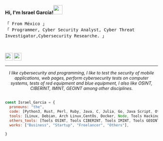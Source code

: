### Hi, I'm Israel García!<img src="https://user-images.githubusercontent.com/42378118/110234147-e3259600-7f4e-11eb-95be-0c4047144dea.gif" width="30">
<!-- BQPTheory-->
  <samp>
                「 From México 」
                <br>
                「 Programmer, Cyber Security Analyst, Cyber Threat Investigator,Cybersecurity Researche.</b> 」
                <br>
                <br>
  </samp>
<br>
<p><a href="https://twitter.com/BQPtheory"><img src="https://img.shields.io/badge/twitter-%231DA1F2.svg?&style=for-the-badge&logo=twitter&logoColor=white" height=25></a> 
<a href="https://www.linkedin.com/in/0xisraelgarcia/"><img src="https://img.shields.io/badge/linkedin-%230077B5.svg?&style=for-the-badge&logo=linkedin&logoColor=white" height=25></a> </p>
  
<hr>
<p align="center">
   <i>I like cybersecurity and programming, I like to test the security of mobile applications, web pages, perform cybersecurity tests on computer systems, tests of red equipment and blue equipment, I also like OSINT, CIBERINT, IMINT, GEOINT among other disciplines.</i>
   <br>
   <br>
</p>   
  
```javascript
const Israel_Garcia = {
  pronouns: "the",
  code: [Python3, Rust, Perl, Ruby, Java, C, Julia, Go, Java Script, Others],
  tools: [Linux, Debian, Arch Linux,CentOs, Docker, Node, Tools Hacking, Others],
  others_tools: [Tools OSINT, Tools CIBERINT, Tools IMINT, Tools GEOINT, Others],
  works: ["Business", "Startup", "Freelancer", "Others"],
 
}
```
